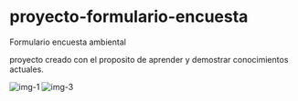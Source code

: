 # proyecto-formulario-encuesta
Formulario encuesta ambiental

proyecto creado con el proposito de aprender y demostrar conocimientos actuales.

![img-1](https://user-images.githubusercontent.com/102753375/221034758-7e41f38f-31f4-4725-b57d-2adda5cc8878.jpg)
![img-3](https://user-images.githubusercontent.com/102753375/221034771-f8f0ee17-c887-4830-bc9d-55305f7fa5c4.jpg)
